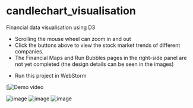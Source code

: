 # candlechart_visualisation
Financial data visualisation using D3

- Scrolling the mouse wheel can zoom in and out
- Click the buttons above to view the stock market trends of different companies.
- The Financial Maps and Run Bubbles pages in the right-side panel are not yet completed (the design details can be seen in the images)
* Run this project in WebStorm

[![Demo video](https://youtu.be/Cj3-nrQYO_0)

![image](https://github.com/dyeee/candlechart_visualisation/assets/30337745/ba8cb1d7-6fad-434b-a6ee-b8401b5ffe94)
![image](https://github.com/dyeee/candlechart_visualisation/assets/30337745/086c6cb3-4d2d-4982-8b1b-90fb184eca07)
![image](https://github.com/dyeee/candlechart_visualisation/assets/30337745/66da3bc2-ac98-4323-a8b2-2f37c6a0f28c)
